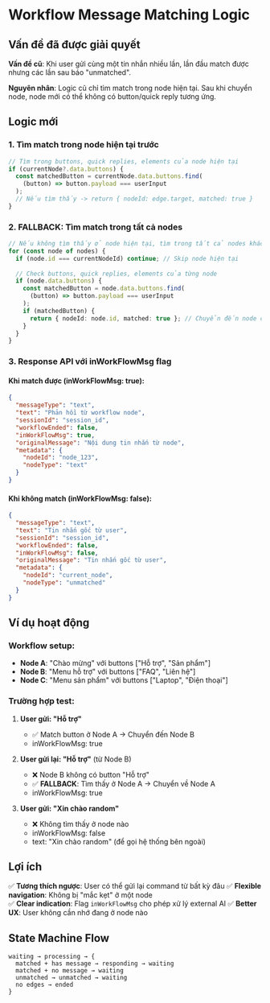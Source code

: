 # Workflow Message Matching Logic

## Vấn đề đã được giải quyết

**Vấn đề cũ**: Khi user gửi cùng một tin nhắn nhiều lần, lần đầu match được nhưng các lần sau báo "unmatched".

**Nguyên nhân**: Logic cũ chỉ tìm match trong node hiện tại. Sau khi chuyển node, node mới có thể không có button/quick reply tương ứng.

## Logic mới

### 1. **Tìm match trong node hiện tại trước**
```typescript
// Tìm trong buttons, quick replies, elements của node hiện tại
if (currentNode?.data.buttons) {
  const matchedButton = currentNode.data.buttons.find(
    (button) => button.payload === userInput
  );
  // Nếu tìm thấy -> return { nodeId: edge.target, matched: true }
}
```

### 2. **FALLBACK: Tìm match trong tất cả nodes**
```typescript
// Nếu không tìm thấy ở node hiện tại, tìm trong tất cả nodes khác
for (const node of nodes) {
  if (node.id === currentNodeId) continue; // Skip node hiện tại
  
  // Check buttons, quick replies, elements của từng node
  if (node.data.buttons) {
    const matchedButton = node.data.buttons.find(
      (button) => button.payload === userInput
    );
    if (matchedButton) {
      return { nodeId: node.id, matched: true }; // Chuyển đến node có match
    }
  }
}
```

### 3. **Response API với inWorkFlowMsg flag**

#### Khi **match được** (inWorkFlowMsg: true):
```json
{
  "messageType": "text",
  "text": "Phản hồi từ workflow node",
  "sessionId": "session_id",
  "workflowEnded": false,
  "inWorkFlowMsg": true,
  "originalMessage": "Nội dung tin nhắn từ node",
  "metadata": {
    "nodeId": "node_123",
    "nodeType": "text"
  }
}
```

#### Khi **không match** (inWorkFlowMsg: false):
```json
{
  "messageType": "text", 
  "text": "Tin nhắn gốc từ user",
  "sessionId": "session_id",
  "workflowEnded": false,
  "inWorkFlowMsg": false,
  "originalMessage": "Tin nhắn gốc từ user",
  "metadata": {
    "nodeId": "current_node",
    "nodeType": "unmatched"
  }
}
```

## Ví dụ hoạt động

### Workflow setup:
- **Node A**: "Chào mừng" với buttons ["Hỗ trợ", "Sản phẩm"]
- **Node B**: "Menu hỗ trợ" với buttons ["FAQ", "Liên hệ"]  
- **Node C**: "Menu sản phẩm" với buttons ["Laptop", "Điện thoại"]

### Trường hợp test:

1. **User gửi: "Hỗ trợ"**
   - ✅ Match button ở Node A → Chuyển đến Node B
   - inWorkFlowMsg: true

2. **User gửi lại: "Hỗ trợ"** (từ Node B)
   - ❌ Node B không có button "Hỗ trợ"
   - ✅ **FALLBACK**: Tìm thấy ở Node A → Chuyển về Node A
   - inWorkFlowMsg: true

3. **User gửi: "Xin chào random"**
   - ❌ Không tìm thấy ở node nào
   - inWorkFlowMsg: false
   - text: "Xin chào random" (để gọi hệ thống bên ngoài)

## Lợi ích

✅ **Tương thích ngược**: User có thể gửi lại command từ bất kỳ đâu
✅ **Flexible navigation**: Không bị "mắc kẹt" ở một node  
✅ **Clear indication**: Flag `inWorkFlowMsg` cho phép xử lý external AI
✅ **Better UX**: User không cần nhớ đang ở node nào

## State Machine Flow

```
waiting → processing → {
  matched + has message → responding → waiting
  matched + no message → waiting  
  unmatched → unmatched → waiting
  no edges → ended
}
``` 